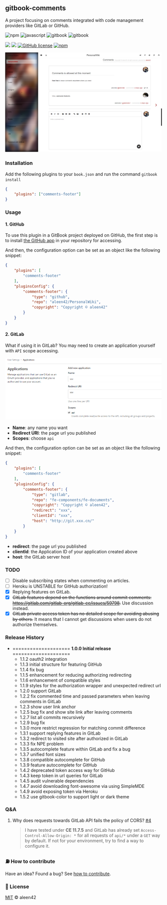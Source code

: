 ## gitbook-comments

A project focusing on comments integrated with code management providers like GitLab or GitHub.

![npm](https://aleen42.github.io/badges/src/npm.svg) ![javascript](https://aleen42.github.io/badges/src/javascript.svg) ![gitbook](https://aleen42.github.io/badges/src/gitbook_1.svg) ![gitbook](https://aleen42.github.io/badges/src/gitbook_2.svg)

![](https://img.shields.io/badge/%20%20JavaScript-%20%20%20%2041,538L-f1e05a.svg) ![](https://img.shields.io/badge/%20%20CSS-%20%20%20%20961L-563d7c.svg) [![GitHub license](https://img.shields.io/badge/license-MIT-blue.svg)](https://raw.githubusercontent.com/aleen42/gitbook-comments/master/LICENSE) [![npm](https://img.shields.io/npm/dt/gitbook-plugin-comments-footer.svg)](https://www.npmjs.com/package/gitbook-plugin-comments-footer)

![comments-footer](./preview.png)

### Installation

Add the following plugins to your `book.json` and run the command `gitbook install`

```json
{
	"plugins": ["comments-footer"]
}
```

### Usage

#### 1. GitHub

To use this plugin in a GitBook project deployed on GitHub, the first step is to install [the GitHub app](https://github.com/apps/aleen42-gitbook-comments) in your repository for accessing.

And then, the configuration option can be set as an object like the following snippet:

```json
{
	"plugins": [
		"comments-footer"
	],
	"pluginsConfig": {
		"comments-footer": {
			"type": "github",
			"repo": "aleen42/PersonalWiki",
			"copyright": "Copyright © aleen42"
		}
	}
}
```

#### 2. GitLab

What if using it in GitLab? You may need to create an application yourself with `API` scope accessing.

![gitbook-comments](./gitlab_application.png)

- **Name**: any name you want
- **Redirect URI**: the page url you published
- **Scopes**: choose `api`

And then, the configuration option can be set as an object like the following snippet:

```json
{
	"plugins": [
		"comments-footer"
	],
	"pluginsConfig": {
		"comments-footer": {
			"type": "gitlab",
			"repo": "fe-components/fe-documents",
			"copyright": "Copyright © aleen42",
			"redirect": "xxx",
			"clientId": "xxx",
			"host": "http://git.xxx.cn/"
		}
	}
}
```

- **redirect**: the page url you published
- **clientId**: the Application ID of your application created above
- **host**: the GitLab server host

### TODO

- [ ] Disable subscribing states when commenting on articles.
- [ ] Heroku is UNSTABLE for GitHub authorization!
- [x] Replying features on GitLab.
- [x] ~~GitLab features depend on the functions around commit comments: https://gitlab.com/gitlab-org/gitlab-ce/issues/59798.~~ Use discussion instead.
- [x] ~~GitLab private access token has no detailed scope for avoiding abusing by others.~~ It means that I cannot get discussions when users do not authorize themselves.

### Release History

* ==================== **1.0.0 Initial release** ====================
    * 1.1.2 oauth2 integration
	* 1.1.3 initial structure for featuring GitHub
	* 1.1.4 fix bug
	* 1.1.5 enhancement for reducing authorizing redirecting
	* 1.1.6 enhancement of compatible styles
	* 1.1.9 styles for the authorization wrapper and unexpected redirect url
	* 1.2.0 support GitLab
	* 1.2.2 fix commented time and passed parameters when leaving comments in GitLab
	* 1.2.3 show user link anchor
	* 1.2.5 bug fix and show site link after leaving comments
	* 1.2.7 list all commits recursively
	* 1.2.9 bug fix
	* 1.3.0 more restrict regression for matching commit difference
	* 1.3.1 support replying features in GitLab
	* 1.3.2 redirect to visited site after authorized in GitLab
	* 1.3.3 fix NPE problem
	* 1.3.5 autocomplete feature within GitLab and fix a bug
	* 1.3.7 unified font sizes
	* 1.3.8 compatible autocomplete for GitHub
	* 1.3.9 feature autocomplete for GitHub
	* 1.4.2 deprecated token access way for GitHub
	* 1.4.3 keep token in url queries for GitLab
    * 1.4.5 audit vulnerable dependencies
    * 1.4.7 avoid downloading font-awesome via using SimpleMDE
    * 1.4.9 avoid exposing token via Heroku
    * 1.5.2 use gitbook-color to support light or dark theme

### Q&A

1. Why does requests towards GitLab API fails the policy of CORS? [#4](https://github.com/aleen42/gitbook-comments/issues/4)

    > I have tested under **CE 11.7.5** and GitLab has already set `Access-Control-Allow-Origin: *` for all requests of `api/*` under a `GET` way by default. If not for your environment, try to find a way to configure it.

### :fuelpump: How to contribute

Have an idea? Found a bug? See [how to contribute](https://aleen42.github.io/PersonalWiki/contribution.html).

### :scroll: License

[MIT](https://aleen42.github.io/PersonalWiki/MIT.html) © aleen42
